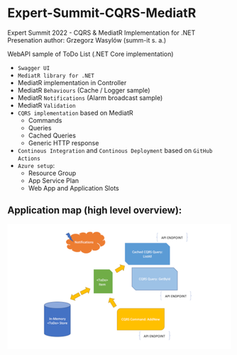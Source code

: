 # Expert-Summit-CQRS-MediatR
Expert Summit 2022 - CQRS &amp; MediatR Implementation for .NET
Presenation author: Grzegorz Wasylów (summ-it s. a.)

WebAPI sample of ToDo List (.NET Core implementation)
- `Swagger UI`
- `MediatR library for .NET` 
- MediatR implementation in Controller
- MediatR `Behaviours` (Cache / Logger sample)
- MediatR `Notifications` (Alarm broadcast sample) 
- MediatR `Validation`
- `CQRS implementation` based on MediatR
  - Commands
  - Queries
  - Cached Queries
  - Generic HTTP response
- `Continous Integration` and `Continous Deployment` based on `GitHub Actions`
- `Azure setup`:
  - Resource Group
  - App Service Plan
  - Web App and Application Slots


## Application map (high level overview):
![Simple application map](/app_map.png?raw=true "Simple Application Map")

